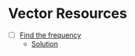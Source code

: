 # Vector Resources

* [ ] [Find the frequency](https://practice.geeksforgeeks.org/problems/find-the-frequency/1) 
  * [Solution](https://www.youtube.com/watch?v=G2qGmOyDzCY)
